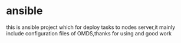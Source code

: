 # ansible
this is ansible project which for deploy tasks to nodes server,it mainly include configuration files of OMDS,thanks for using and good work
